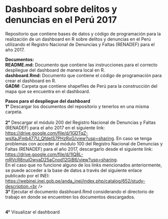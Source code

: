 # Dashboard sobre delitos y denuncias en el Perú 2017
Repositorio que contiene bases de datos y código de programación para la realización de un dashboard en R sobre delitos y denuncias en el Perú utilizando el Registro Nacional de Denuncias y Faltas (RENADEF) para el año 2017.<br />

<b>Documentos:</b><br />
<b>README.md:</b> Documento que contiene las instrucciones para el correcto despliegue del dashboard de manera local en R.<br />
<b>dashboard.Rmd:</b> Documento que contiene el código de programación para crear el dashboard en R.<br />
<b>GADM:</b> Carpeta que contiene shapefiles de Perú para la construcción del mapa que se encuentra en el dashboard.<br />

<b>Pasos para el despliegue del dashboard</b><br />
<b>1°</b> Descargar los documentos del repositorio y tenerlos en una misma carpeta. <br /> <br />
<b>2°</b> Descargar el módulo 200 del Registro Nacional de Denuncias y Faltas (RENADEF) para el año 2017 en el siguiente link:  https://drive.google.com/file/d/1GDTqZ-wqXaJFmb477U_QfdeIS7PHzRxG/view?usp=sharing. En caso se tenga problemas con acceder al módulo 100 del Registro Nacional de Denuncias y Faltas (RENADEF) para el año 2017, descargarlo desde el siguiente link: https://drive.google.com/file/d/1lQ8L-mRVcR8nuiOwyaD25aCnod12GiB6/view?usp=sharing. <br />
En el caso que no funcione alguno de los links mencionados anteriormente, se puede acceder a la base de datos a través del siguiente enlace publicado por el INEI: https://webinei.inei.gob.pe/anda_inei/index.php/catalog/652/study-description.<br /> <br />
<b>3°</b> Ejecutar el documento dasbhoard.Rmd considerando el directorio de trabajo en donde se encuentren los documentos descargados.<br /> <br />

<b>4°</b> Visualizar el dashboard 
